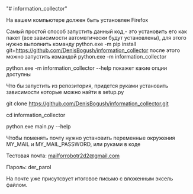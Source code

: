 "# information_collector" 

На вашем компьютере должен быть установлен Firefox 

Самый простой способ запустить данный код,- это установить его как пакет (все зависимости автомвтически будут установлены),
для этого нужно выполнить команду python.exe -m pip install git+https://github.com/DenisBogush/information_collector
после этого можно запустить командой python.exe -m information_collector

python.exe -m information_collector --help
покажет какие опции доступны

Что бы запустить из репозитория, придется руками установить зависимости которые можно найти в setup.py

git clone https://github.com/DenisBogush/information_collector.git

cd information_collector

python.exe main.py --help

Чтобы поменять почту нужно установить переменные окружения MY_MAIL и MY_MAIL_PASSWORD, или руками в коде

Тестовая почта: mailforrobotr2d2@gmail.com

Пароль: der_parol

На почте уже присутсвует итоговое письмо с вложенным эксель файлом. 
